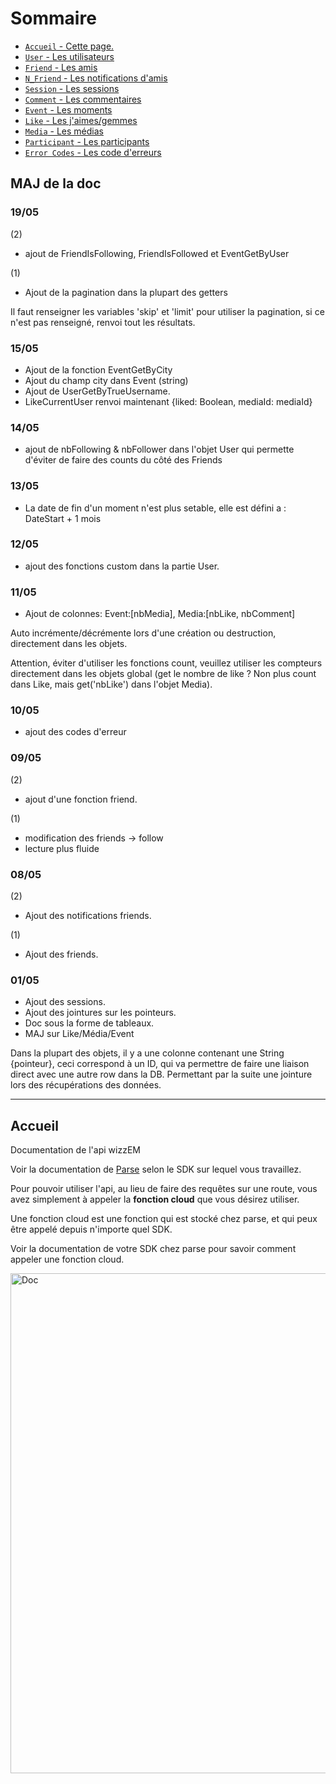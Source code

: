 # Sommaire

* [`Accueil` - Cette page.](index.md)
* [`User` - Les utilisateurs](user.md)
* [`Friend` - Les amis](friend.md)
* [`N_Friend` - Les notifications d'amis](n_friend.md)
* [`Session` - Les sessions](session.md)
* [`Comment` - Les commentaires](comment.md)
* [`Event` - Les moments](event.md)
* [`Like` - Les j'aimes/gemmes](like.md)
* [`Media` - Les médias](media.md)
* [`Participant` - Les participants](participant.md)
* [`Error Codes` - Les code d'erreurs](error.md)


## MAJ de la doc

### 19/05

(2)

* ajout de FriendIsFollowing, FriendIsFollowed et EventGetByUser

(1)

* Ajout de la pagination dans la plupart des getters

Il faut renseigner les variables 'skip' et 'limit' pour utiliser la pagination, si ce n'est pas renseigné, renvoi tout les résultats.

### 15/05

* Ajout de la fonction EventGetByCity
* Ajout du champ city dans Event (string)
* Ajout de UserGetByTrueUsername.
* LikeCurrentUser renvoi maintenant {liked: Boolean, mediaId: mediaId}

### 14/05

* ajout de nbFollowing & nbFollower dans l'objet User qui permette d'éviter de faire des counts du côté des Friends

### 13/05

* La date de fin d'un moment n'est plus setable, elle est défini a : DateStart + 1 mois

### 12/05

* ajout des fonctions custom dans la partie User.

### 11/05

* Ajout de colonnes: Event:[nbMedia], Media:[nbLike, nbComment]

Auto incrémente/décrémente lors d'une création ou destruction, directement dans les objets.

Attention, éviter d'utiliser les fonctions count, veuillez utiliser les compteurs directement dans les objets global (get le nombre de like ? Non plus count dans Like, mais get('nbLike') dans l'objet Media).

### 10/05

* ajout des codes d'erreur

### 09/05

(2)

* ajout d'une fonction friend.

(1)

* modification des friends -> follow
* lecture plus fluide

### 08/05

(2)

* Ajout des notifications friends.

(1)

* Ajout des friends.

### 01/05

* Ajout des sessions.
* Ajout des jointures sur les pointeurs.
* Doc sous la forme de tableaux.
* MAJ sur Like/Média/Event

Dans la plupart des objets, il y a une colonne contenant une String {pointeur}, ceci correspond à un ID, qui va permettre de faire une liaison direct avec une autre row dans la DB. Permettant par la suite une jointure lors des récupérations des données.

---------
## Accueil

Documentation de l'api wizzEM

Voir la documentation de [Parse](http://www.parse.com) selon le SDK sur lequel vous travaillez.

Pour pouvoir utiliser l'api, au lieu de faire des requêtes sur une route, vous avez simplement à appeler la **fonction cloud** que vous désirez utiliser.

Une fonction cloud est une fonction qui est stocké chez parse, et qui peux être appelé depuis n'importe quel SDK.

Voir la documentation de votre SDK chez parse pour savoir comment appeler une fonction cloud.

<img src="../images/doc_cloudfunc.jpeg" alt="Doc" style="width: 800px;"/>


